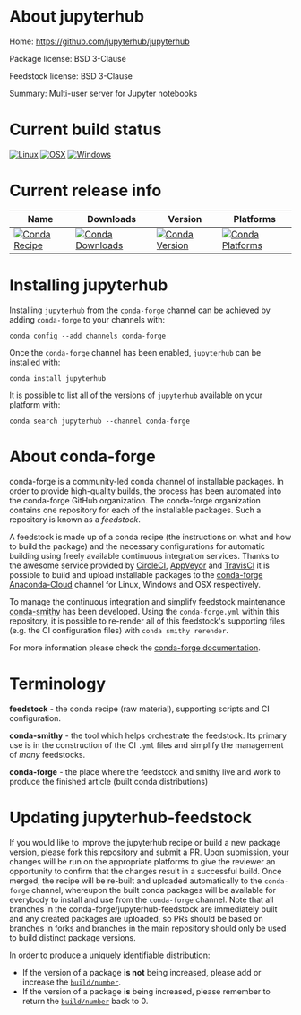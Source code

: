 About jupyterhub
================

Home: https://github.com/jupyterhub/jupyterhub

Package license: BSD 3-Clause

Feedstock license: BSD 3-Clause

Summary: Multi-user server for Jupyter notebooks



Current build status
====================

[![Linux](https://img.shields.io/circleci/project/github/conda-forge/jupyterhub-feedstock/master.svg?label=Linux)](https://circleci.com/gh/conda-forge/jupyterhub-feedstock)
[![OSX](https://img.shields.io/travis/conda-forge/jupyterhub-feedstock/master.svg?label=macOS)](https://travis-ci.org/conda-forge/jupyterhub-feedstock)
[![Windows](https://img.shields.io/appveyor/ci/conda-forge/jupyterhub-feedstock/master.svg?label=Windows)](https://ci.appveyor.com/project/conda-forge/jupyterhub-feedstock/branch/master)

Current release info
====================

| Name | Downloads | Version | Platforms |
| --- | --- | --- | --- |
| [![Conda Recipe](https://img.shields.io/badge/recipe-jupyterhub-green.svg)](https://anaconda.org/conda-forge/jupyterhub) | [![Conda Downloads](https://img.shields.io/conda/dn/conda-forge/jupyterhub.svg)](https://anaconda.org/conda-forge/jupyterhub) | [![Conda Version](https://img.shields.io/conda/vn/conda-forge/jupyterhub.svg)](https://anaconda.org/conda-forge/jupyterhub) | [![Conda Platforms](https://img.shields.io/conda/pn/conda-forge/jupyterhub.svg)](https://anaconda.org/conda-forge/jupyterhub) |

Installing jupyterhub
=====================

Installing `jupyterhub` from the `conda-forge` channel can be achieved by adding `conda-forge` to your channels with:

```
conda config --add channels conda-forge
```

Once the `conda-forge` channel has been enabled, `jupyterhub` can be installed with:

```
conda install jupyterhub
```

It is possible to list all of the versions of `jupyterhub` available on your platform with:

```
conda search jupyterhub --channel conda-forge
```


About conda-forge
=================

conda-forge is a community-led conda channel of installable packages.
In order to provide high-quality builds, the process has been automated into the
conda-forge GitHub organization. The conda-forge organization contains one repository
for each of the installable packages. Such a repository is known as a *feedstock*.

A feedstock is made up of a conda recipe (the instructions on what and how to build
the package) and the necessary configurations for automatic building using freely
available continuous integration services. Thanks to the awesome service provided by
[CircleCI](https://circleci.com/), [AppVeyor](https://www.appveyor.com/)
and [TravisCI](https://travis-ci.org/) it is possible to build and upload installable
packages to the [conda-forge](https://anaconda.org/conda-forge)
[Anaconda-Cloud](https://anaconda.org/) channel for Linux, Windows and OSX respectively.

To manage the continuous integration and simplify feedstock maintenance
[conda-smithy](https://github.com/conda-forge/conda-smithy) has been developed.
Using the ``conda-forge.yml`` within this repository, it is possible to re-render all of
this feedstock's supporting files (e.g. the CI configuration files) with ``conda smithy rerender``.

For more information please check the [conda-forge documentation](https://conda-forge.org/docs/).

Terminology
===========

**feedstock** - the conda recipe (raw material), supporting scripts and CI configuration.

**conda-smithy** - the tool which helps orchestrate the feedstock.
                   Its primary use is in the construction of the CI ``.yml`` files
                   and simplify the management of *many* feedstocks.

**conda-forge** - the place where the feedstock and smithy live and work to
                  produce the finished article (built conda distributions)


Updating jupyterhub-feedstock
=============================

If you would like to improve the jupyterhub recipe or build a new
package version, please fork this repository and submit a PR. Upon submission,
your changes will be run on the appropriate platforms to give the reviewer an
opportunity to confirm that the changes result in a successful build. Once
merged, the recipe will be re-built and uploaded automatically to the
`conda-forge` channel, whereupon the built conda packages will be available for
everybody to install and use from the `conda-forge` channel.
Note that all branches in the conda-forge/jupyterhub-feedstock are
immediately built and any created packages are uploaded, so PRs should be based
on branches in forks and branches in the main repository should only be used to
build distinct package versions.

In order to produce a uniquely identifiable distribution:
 * If the version of a package **is not** being increased, please add or increase
   the [``build/number``](https://conda.io/docs/user-guide/tasks/build-packages/define-metadata.html#build-number-and-string).
 * If the version of a package **is** being increased, please remember to return
   the [``build/number``](https://conda.io/docs/user-guide/tasks/build-packages/define-metadata.html#build-number-and-string)
   back to 0.
